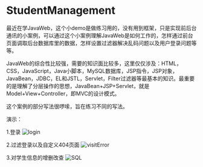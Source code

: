 # StudentManagement
最近在学JavaWeb，这个小demo是做练习用的，没有用到框架，只是实现前后台通讯的小案例，可以通过这个小案例理解JavaWeb是如何工作的，怎样通过前台页面调取后台数据库里的数据，怎样设置过滤器解决乱码问题以及用户登录问题等等。

JavaWeb的综合性比较强，需要的知识面比较多，这里仅仅涉及：HTML，CSS，JavaScript，Java小脚本，MySQL数据库，JSP指令，JSP对象，JavaBean，JDBC，EL和JSTL，Servlet，Filter过滤器等最基本的知识。最重要的是理解了分层操作的思想，JavaBean+JSP+Servlet，就是Model+View+Controller，即MVC的设计模式。

这个案例的部分写法很啰嗦，旨在练习不同的写法。

演示：

1.登录
![login](https://github.com/JasonMHo/StudentManagement/blob/master/login.gif)

2.过滤登录以及自定义404页面
![visitError](https://github.com/JasonMHo/StudentManagement/blob/master/visitError.gif)

3.对学生信息的增删改查
![SQL](https://github.com/JasonMHo/StudentManagement/blob/master/SQL.gif)
